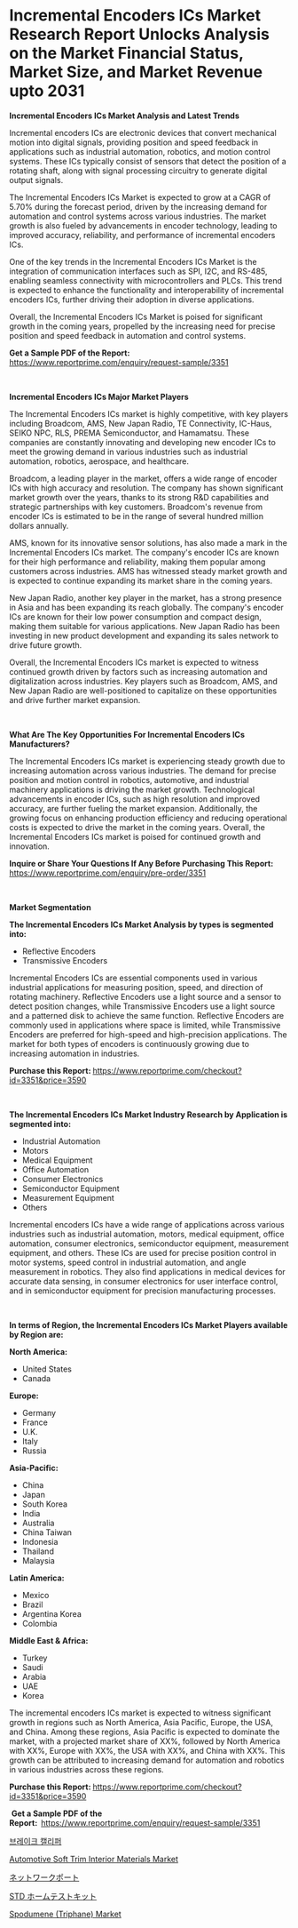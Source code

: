 <p><h1>Incremental Encoders ICs Market Research Report Unlocks Analysis on the Market Financial Status, Market Size, and Market Revenue upto 2031</h1></p><p><strong>Incremental Encoders ICs Market Analysis and Latest Trends</strong></p>
<p><p>Incremental encoders ICs are electronic devices that convert mechanical motion into digital signals, providing position and speed feedback in applications such as industrial automation, robotics, and motion control systems. These ICs typically consist of sensors that detect the position of a rotating shaft, along with signal processing circuitry to generate digital output signals.</p><p>The Incremental Encoders ICs Market is expected to grow at a CAGR of 5.70% during the forecast period, driven by the increasing demand for automation and control systems across various industries. The market growth is also fueled by advancements in encoder technology, leading to improved accuracy, reliability, and performance of incremental encoders ICs.</p><p>One of the key trends in the Incremental Encoders ICs Market is the integration of communication interfaces such as SPI, I2C, and RS-485, enabling seamless connectivity with microcontrollers and PLCs. This trend is expected to enhance the functionality and interoperability of incremental encoders ICs, further driving their adoption in diverse applications.</p><p>Overall, the Incremental Encoders ICs Market is poised for significant growth in the coming years, propelled by the increasing need for precise position and speed feedback in automation and control systems.</p></p>
<p><strong>Get a Sample PDF of the Report:&nbsp;</strong> <a href="https://www.reportprime.com/enquiry/request-sample/3351">https://www.reportprime.com/enquiry/request-sample/3351</a></p>
<p>&nbsp;</p>
<p><strong>Incremental Encoders ICs Major Market Players</strong></p>
<p><p>The Incremental Encoders ICs market is highly competitive, with key players including Broadcom, AMS, New Japan Radio, TE Connectivity, IC-Haus, SEIKO NPC, RLS, PREMA Semiconductor, and Hamamatsu. These companies are constantly innovating and developing new encoder ICs to meet the growing demand in various industries such as industrial automation, robotics, aerospace, and healthcare.</p><p>Broadcom, a leading player in the market, offers a wide range of encoder ICs with high accuracy and resolution. The company has shown significant market growth over the years, thanks to its strong R&D capabilities and strategic partnerships with key customers. Broadcom's revenue from encoder ICs is estimated to be in the range of several hundred million dollars annually.</p><p>AMS, known for its innovative sensor solutions, has also made a mark in the Incremental Encoders ICs market. The company's encoder ICs are known for their high performance and reliability, making them popular among customers across industries. AMS has witnessed steady market growth and is expected to continue expanding its market share in the coming years.</p><p>New Japan Radio, another key player in the market, has a strong presence in Asia and has been expanding its reach globally. The company's encoder ICs are known for their low power consumption and compact design, making them suitable for various applications. New Japan Radio has been investing in new product development and expanding its sales network to drive future growth.</p><p>Overall, the Incremental Encoders ICs market is expected to witness continued growth driven by factors such as increasing automation and digitalization across industries. Key players such as Broadcom, AMS, and New Japan Radio are well-positioned to capitalize on these opportunities and drive further market expansion.</p></p>
<p>&nbsp;</p>
<p><strong>What Are The Key Opportunities For Incremental Encoders ICs Manufacturers?</strong></p>
<p><p>The Incremental Encoders ICs market is experiencing steady growth due to increasing automation across various industries. The demand for precise position and motion control in robotics, automotive, and industrial machinery applications is driving the market growth. Technological advancements in encoder ICs, such as high resolution and improved accuracy, are further fueling the market expansion. Additionally, the growing focus on enhancing production efficiency and reducing operational costs is expected to drive the market in the coming years. Overall, the Incremental Encoders ICs market is poised for continued growth and innovation.</p></p>
<p><strong>Inquire or Share Your Questions If Any Before Purchasing This Report:</strong> <a href="https://www.reportprime.com/enquiry/pre-order/3351">https://www.reportprime.com/enquiry/pre-order/3351</a></p>
<p>&nbsp;</p>
<p><strong>Market Segmentation</strong></p>
<p><strong>The Incremental Encoders ICs Market Analysis by types is segmented into:</strong></p>
<p><ul><li>Reflective Encoders</li><li>Transmissive Encoders</li></ul></p>
<p><p>Incremental Encoders ICs are essential components used in various industrial applications for measuring position, speed, and direction of rotating machinery. Reflective Encoders use a light source and a sensor to detect position changes, while Transmissive Encoders use a light source and a patterned disk to achieve the same function. Reflective Encoders are commonly used in applications where space is limited, while Transmissive Encoders are preferred for high-speed and high-precision applications. The market for both types of encoders is continuously growing due to increasing automation in industries.</p></p>
<p><strong>Purchase this Report:&nbsp;</strong><a href="https://www.reportprime.com/checkout?id=3351&price=3590">https://www.reportprime.com/checkout?id=3351&price=3590</a></p>
<p>&nbsp;</p>
<p><strong>The Incremental Encoders ICs Market Industry Research by Application is segmented into:</strong></p>
<p><ul><li>Industrial Automation</li><li>Motors</li><li>Medical Equipment</li><li>Office Automation</li><li>Consumer Electronics</li><li>Semiconductor Equipment</li><li>Measurement Equipment</li><li>Others</li></ul></p>
<p><p>Incremental encoders ICs have a wide range of applications across various industries such as industrial automation, motors, medical equipment, office automation, consumer electronics, semiconductor equipment, measurement equipment, and others. These ICs are used for precise position control in motor systems, speed control in industrial automation, and angle measurement in robotics. They also find applications in medical devices for accurate data sensing, in consumer electronics for user interface control, and in semiconductor equipment for precision manufacturing processes.</p></p>
<p>&nbsp;</p>
<p><strong>In terms of Region, the Incremental Encoders ICs Market Players available by Region are:</strong></p>
<p>
    <p> <strong> North America: </strong>
        <ul>
            <li>United States</li>
            <li>Canada</li>
        </ul>
        </p> 
    <p> <strong> Europe: </strong>
        <ul>
            <li>Germany</li>
            <li>France</li>
            <li>U.K.</li>
            <li>Italy</li>
            <li>Russia</li>
        </ul>
        </p> 
    <p> <strong> Asia-Pacific: </strong>
        <ul>
            <li>China</li>
            <li>Japan</li>
            <li>South Korea</li>
            <li>India</li>
            <li>Australia</li>
            <li>China Taiwan</li>
            <li>Indonesia</li>
            <li>Thailand</li>
            <li>Malaysia</li>
        </ul>
        </p> 
    <p> <strong> Latin America: </strong>
        <ul>
            <li>Mexico</li>
            <li>Brazil</li>
            <li>Argentina Korea</li>
            <li>Colombia</li>
        </ul>
        </p> 
    <p> <strong> Middle East & Africa: </strong>
        <ul>
            <li>Turkey</li>
            <li>Saudi</li>
            <li>Arabia</li>
            <li>UAE</li>
            <li>Korea</li>
        </ul>
    </p>
    </p>
<p><p>The incremental encoders ICs market is expected to witness significant growth in regions such as North America, Asia Pacific, Europe, the USA, and China. Among these regions, Asia Pacific is expected to dominate the market, with a projected market share of XX%, followed by North America with XX%, Europe with XX%, the USA with XX%, and China with XX%. This growth can be attributed to increasing demand for automation and robotics in various industries across these regions.</p></p>
<p><strong>Purchase this Report: </strong><a href="https://www.reportprime.com/checkout?id=3351&price=3590">https://www.reportprime.com/checkout?id=3351&price=3590</a></p>
<p>&nbsp;<strong>Get a Sample PDF of the Report:&nbsp;&nbsp;</strong><a href="https://www.reportprime.com/enquiry/request-sample/3351">https://www.reportprime.com/enquiry/request-sample/3351</a></p>
<p><strong></strong></p>
<p><p><a href="https://medium.com/@simeonbode1/%EB%B8%8C%EB%A0%88%EC%9D%B4%ED%81%AC-%EC%BA%98%EB%A6%AC%ED%8D%BC-%EC%8B%9C%EC%9E%A5-%EA%B7%9C%EB%AA%A8-%EB%B0%8F-%EC%8B%9C%EC%9E%A5-%EB%8F%99%ED%96%A5-%EC%82%B0%EC%97%85%EC%9D%98-%EC%A0%84%EB%B0%98%EC%A0%81%EC%9D%B8-%EA%B0%9C%EC%9A%94-2024%EB%85%84%EB%B6%80%ED%84%B0-2031%EB%85%84-63df77af92e5">브레이크 캘리퍼</a></p><p><a href="https://issuu.com/reportprime-2/docs/automotive-soft-trim-interior-materials-market-siz">Automotive Soft Trim Interior Materials Market</a></p><p><a href="https://github.com/LeanneBruen2023/Market-Research-Report-List-1/blob/main/314147813834.md">ネットワークポート</a></p><p><a href="https://github.com/cnnriuez22368/Market-Research-Report-List-1/blob/main/902730313833.md">STD ホームテストキット</a></p><p><a href="https://www.linkedin.com/pulse/spodumene-triphane-market-goal-estimating-size-future-niznc?trackingId=bwecOt7UYxxJGAe3kQwZZQ%3D%3D">Spodumene (Triphane) Market</a></p></p>